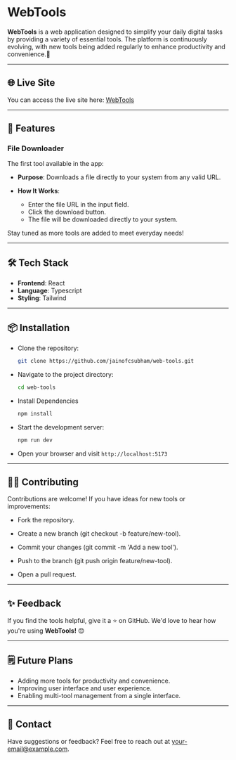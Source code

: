 # WebTools

**WebTools** is a web application designed to simplify your daily digital tasks by providing a variety of essential tools. The platform is continuously evolving, with new tools being added regularly to enhance productivity and convenience.🎉

___


## 🌐 Live Site

You can access the live site here: [WebTools](https://web-tools-gray.vercel.app/)

___

## 🚀 Features

### File Downloader
The first tool available in the app:

- **Purpose**: Downloads a file directly to your system from any valid URL.

- **How It Works**:

  - Enter the file URL in the input field.
  - Click the download button.
  - The file will be downloaded directly to your system. 

Stay tuned as more tools are added to meet everyday needs!




___

## 🛠️ Tech Stack

- **Frontend**: React
- **Language**: Typescript
- **Styling**: Tailwind

___




## 📦 Installation

- Clone the repository:
  ```bash
  git clone https://github.com/jainofcsubham/web-tools.git
  ```
- Navigate to the project directory:
  ```bash
  cd web-tools
  ```
- Install Dependencies
  ```bash
  npm install
  ```
- Start the development server:
  ```bash
  npm run dev
  ```
- Open your browser and visit ```http://localhost:5173```



___

## 🧑‍💻 Contributing
Contributions are welcome! If you have ideas for new tools or improvements:

- Fork the repository.

- Create a new branch (git checkout -b feature/new-tool).

- Commit your changes (git commit -m 'Add a new tool').

- Push to the branch (git push origin feature/new-tool).

- Open a pull request.


___

## ✨ Feedback

If you find the tools helpful, give it a ⭐ on GitHub. We'd love to hear how you're using **WebTools!** 😊

___

## 🗒️ Future Plans
- Adding more tools for productivity and convenience.
- Improving user interface and user experience.
- Enabling multi-tool management from a single interface.

___

## 🤝 Contact
Have suggestions or feedback? Feel free to reach out at your-email@example.com.